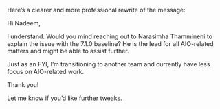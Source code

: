 Here’s a clearer and more professional rewrite of the message:

Hi Nadeem,

I understand. Would you mind reaching out to Narasimha Thammineni to explain the issue with the 7.1.0 baseline? He is the lead for all AIO-related matters and might be able to assist further.

Just as an FYI, I’m transitioning to another team and currently have less focus on AIO-related work.

Thank you!

Let me know if you’d like further tweaks.